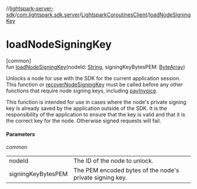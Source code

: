 //[lightspark-server-sdk](../../../index.md)/[com.lightspark.sdk.server](../index.md)/[LightsparkCoroutinesClient](index.md)/[loadNodeSigningKey](load-node-signing-key.md)

# loadNodeSigningKey

[common]\
fun [loadNodeSigningKey](load-node-signing-key.md)(nodeId: [String](https://kotlinlang.org/api/latest/jvm/stdlib/kotlin/-string/index.html), signingKeyBytesPEM: [ByteArray](https://kotlinlang.org/api/latest/jvm/stdlib/kotlin/-byte-array/index.html))

Unlocks a node for use with the SDK for the current application session. This function or [recoverNodeSigningKey](recover-node-signing-key.md) must be called before any other functions that require node signing keys, including [payInvoice](pay-invoice.md).

This function is intended for use in cases where the node's private signing key is already saved by the application outside of the SDK. It is the responsibility of the application to ensure that the key is valid and that it is the correct key for the node. Otherwise signed requests will fail.

#### Parameters

common

| | |
|---|---|
| nodeId | The ID of the node to unlock. |
| signingKeyBytesPEM | The PEM encoded bytes of the node's private signing key. |
